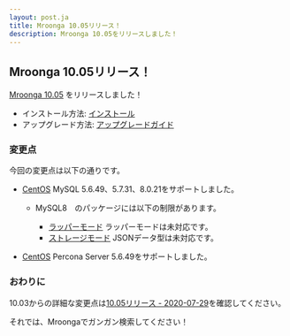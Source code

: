 ```yaml
---
layout: post.ja
title: Mroonga 10.05リリース！
description: Mroonga 10.05をリリースしました！
---
```


## Mroonga 10.05リリース！

[Mroonga 10.05](/ja/docs/news.html#release-10-05) をリリースしました！

* インストール方法: [インストール](/ja/docs/install.html)
* アップグレード方法: [アップグレードガイド](/ja/docs/upgrade.html)

### 変更点

今回の変更点は以下の通りです。

* [CentOS](/ja/docs/install/centos) MySQL 5.6.49、5.7.31、8.0.21をサポートしました。

  * MySQL8　のパッケージには以下の制限があります。

    * [ラッパーモード](/ja/docs/tutorial/wrapper.html) ラッパーモードは未対応です。
    * [ストレージモード](/ja/docs/tutorial/storage.html) JSONデータ型は未対応です。

* [CentOS](/ja/docs/install/centos) Percona Server 5.6.49をサポートしました。

### おわりに

10.03からの詳細な変更点は[10.05リリース - 2020-07-29](/ja/docs/news.html#release-10-05)を確認してください。

それでは、Mroongaでガンガン検索してください！
